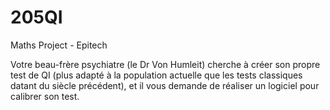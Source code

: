 # 205QI
Maths Project - Epitech

Votre beau-frère psychiatre (le Dr Von Humleit) cherche à créer son propre test de QI (plus adapté à la population actuelle que les tests classiques datant du siècle précédent), et il vous demande de réaliser un logiciel pour calibrer son test.
